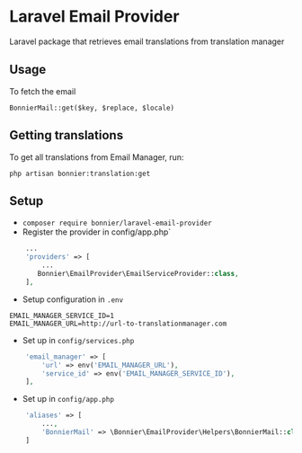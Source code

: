 # Laravel Email Provider
Laravel package that retrieves email translations from translation manager 


## Usage
To fetch the email

`BonnierMail::get($key, $replace, $locale)`

## Getting translations
To get all translations from Email Manager, run:

`php artisan bonnier:translation:get`

## Setup
- `composer require bonnier/laravel-email-provider`
- Register the provider in config/app.php`
```php
    ...
    'providers' => [
        ...
       Bonnier\EmailProvider\EmailServiceProvider::class, 
    ],
```
- Setup configuration in `.env`
```
EMAIL_MANAGER_SERVICE_ID=1
EMAIL_MANAGER_URL=http://url-to-translationmanager.com
```
- Set up in `config/services.php`
```php
    'email_manager' => [
        'url' => env('EMAIL_MANAGER_URL'),
        'service_id' => env('EMAIL_MANAGER_SERVICE_ID'),
    ],
```
- Set up in `config/app.php`
```php
    'aliases' => [
        ...,
        'BonnierMail' => \Bonnier\EmailProvider\Helpers\BonnierMail::class,
    ]
```

